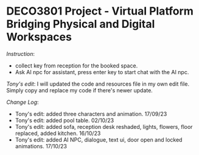 # DECO3801 Project - Virtual Platform Bridging Physical and Digital Workspaces

*Instruction*:
- collect key from reception for the booked space.
- Ask AI npc for assistant, press enter key to start chat with the AI npc.

*Tony's edit*: I will updated the code and resources file in my own edit file. Simply copy and replace my code if there's newer update.

*Change Log*:
- Tony's edit: added three characters and animation. 17/09/23
- Tony's edit: added pool table. 02/10/23
- Tony's edit: added sofa, reception desk reshaded, lights, flowers, floor replaced, added kitchen. 16/10/23
- Tony's edit: added AI NPC, dialogue, text ui, door open and locked animations. 17/10/23

